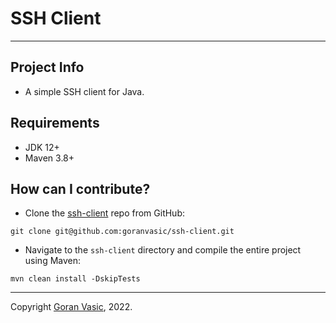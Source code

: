 # SSH Client

---

## Project Info

* A simple SSH client for Java.

## Requirements

* JDK 12+
* Maven 3.8+

## How can I contribute?

* Clone the [ssh-client](https://github.com/goranvasic/ssh-client) repo from GitHub:

```shell
git clone git@github.com:goranvasic/ssh-client.git
```

* Navigate to the `ssh-client` directory and compile the entire project using Maven:

```shell
mvn clean install -DskipTests
```

---

Copyright [Goran Vasic](https://github.com/goranvasic), 2022.
